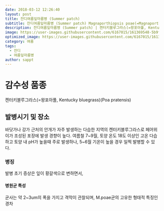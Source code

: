 ```yaml
---
date: 2018-03-12 12:26:40
layout: post
title: 잔디여름잎마름병 (Summer patch)
subtitle: 잔디여름잎마름병 (Summer patch) Magnaporthiopsis poae(=Magnaporthe poae)
description: 잔디여름잎마름병 (Summer patch) | 켄터키블루그라스(=왕포아풀, Kentucky bluegrass)(Poa pratensis)
image: https://user-images.githubusercontent.com/6167015/161369548-5b9f79b3-4807-4fc5-91bb-820917015628.jpg
optimized_image: https://user-images.githubusercontent.com/6167015/161369548-5b9f79b3-4807-4fc5-91bb-820917015628.jpg
category: 여름
tags:
  - 잔디
  - 여름잎마름병
author: sappt
---
```

# 감수성 품종
켄터키블루그라스(=왕포아풀, Kentucky bluegrass)(Poa pratensis)

## 발병시기 및 장소
바닷가나 강가 근처의 안개가 자주 발생하는 다습한 지역의 켄터키블루그라스로 페어위이가 조성된 포장에 발생 경향이 높다. 여름철 7~9월, 토양 온도 18도 이상인 고온 다습하고 토양 내 pH가 높을때 주로 발생하나, 5~6월 기온이 높을 경우 일찍 발병할 수 있다.

### 병징
발병 초기 증상은 잎이 황갈색으로 변하면서, 

#### 병원균 특성
균사는 약 2~3um의 폭을 가지고 격막이 관찰되며, M.poae균의 고유한 형태적 특징인 경차

